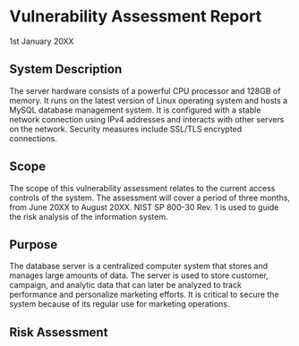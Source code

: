 <h1> Vulnerability Assessment Report </h1>
1st January 20XX

<h2> System Description </h2>
The server hardware consists of a powerful CPU processor and 128GB of memory. It runs on the latest version of Linux operating system and hosts a MySQL database management system. It is configured with a stable network connection using IPv4 addresses and interacts with other servers on the network. Security measures include SSL/TLS encrypted connections.
<br />

<h2> Scope </h2>

The scope of this vulnerability assessment relates to the current access controls of the system. The assessment will cover a period of three months, from June 20XX to August 20XX. NIST SP 800-30 Rev. 1 is used to guide the risk analysis of the information system.

<h2> Purpose </h2>

The database server is a centralized computer system that stores and manages large amounts of data. The server is used to store customer, campaign, and analytic data that can later be analyzed to track performance and personalize marketing efforts. It is critical to secure the system because of its regular use for marketing operations.

<h2> Risk Assessment </h2>



 
<!--
 ```diff
- text in red
+ text in green
! text in orange
# text in gray
@@ text in purple (and bold)@@
```
--!>
